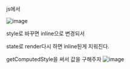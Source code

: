 js에서 

![image](https://user-images.githubusercontent.com/40421183/132714046-6886ab6d-da2c-4f1a-98a2-56220a096227.png)


style로 바꾸면 inline으로 변경되서

state로 render다시 하면 inline된게 지워진다.

getComputedStyle을 써서 값을 구해주자 
![image](https://user-images.githubusercontent.com/40421183/132714210-6b8d90ea-09c2-4d25-a10d-2717ab0b177c.png)

